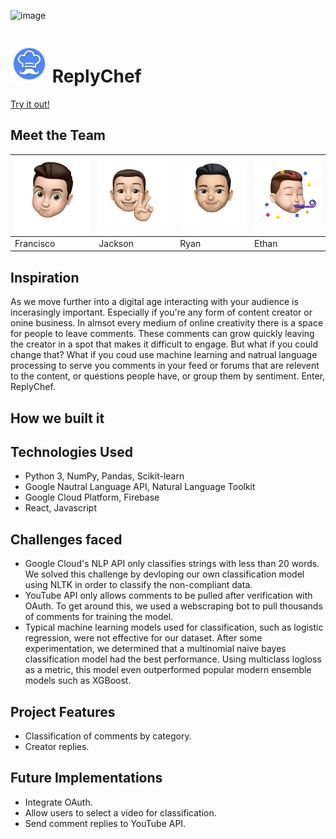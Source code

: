 ![image](images/banner.png)

# <img src="/images/reply_chef_icon.png" width="60"> ReplyChef

[Try it out!](https://replychef.tech)

## Meet the Team

<img src="/images/cisco.png" width="175" /> | <img src="/images/jackson.png" width="175" /> | <img src="/images/ryan.png" width="175" /> | <img src="images/ethan.png" width="175" />
-- | -- | -- | --
Francisco | Jackson | Ryan | Ethan

## Inspiration

As we move further into a digital age interacting with your audience is incerasingly important. Especially if you're any form of content creator or onine business. In almsot every medium of online creativity there is a space for people to leave comments. These comments can grow quickly leaving the creator in a spot that makes it difficult to engage. But what if you could change that? What if you coud use machine learning and natrual language processing to serve you comments in your feed or forums that are relevent to the content, or questions people have, or group them by sentiment. Enter, ReplyChef.

## How we built it

## Technologies Used
- Python 3, NumPy, Pandas, Scikit-learn
- Google Nautral Language API, Natural Language Toolkit
- Google Cloud Platform, Firebase
- React, Javascript

## Challenges faced
- Google Cloud's NLP API only classifies strings with less than 20 words. We solved this challenge by devloping our own classification model using NLTK in order to classify the non-compliant data.
- YouTube API only allows comments to be pulled after verification with OAuth. To get around this, we used a webscraping bot to pull thousands of comments for training the model.
- Typical machine learning models used for classification, such as logistic regression, were not effective for our dataset. After some experimentation, we determined that a multinomial naive bayes classification model had the best performance. Using multiclass logloss as a metric, this model even outperformed popular modern ensemble models such as XGBoost.

## Project Features
- Classification of comments by category.
- Creator replies.

## Future Implementations
- Integrate OAuth.
- Allow users to select a video for classification.
- Send comment replies to YouTube API.
